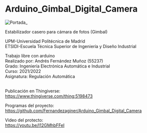 # Arduino_Gimbal_Digital_Camera
![Portada_](https://github.com/Fernandezaginer/Arduino_Gimbal_Digital_Camera/assets/73385513/527c7e6c-38bb-4a93-a163-ffab80cbecea)


Estabilizador casero para cámara de fotos (Gimbal)


UPM-Universidad Politécnica de Madrid <br>
ETSIDI-Escuela Técnica Superior de Ingeniería y Diseño Industrial <br>

Trabajo libre con arduino <br>
Realizado por: Andrés Fernández Muñoz (55237) <br>
Grado: Ingeniería Electrónica Automática e Industrial <br>
Curso: 2021/2022 <br>
Asignatura: Regulación Automática <br><br>

Publicación en Thingiverse:<br>
https://www.thingiverse.com/thing:5198473<br>

Programas del proyecto:<br>
https://github.com/Fernandezaginer/Arduino_Gimbal_Digital_Camera<br>

Video del protecto:<br>
https://youtu.be/I12GMhbFFeI<br>
